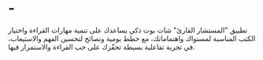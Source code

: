 # -
تطبيق "المستشار القارئ" شات بوت ذكي يساعدك على تنمية مهارات القراءة واختيار الكتب المناسبة لمستواك واهتماماتك، مع خطط يومية ونصائح لتحسين الفهم والاستيعاب، في تجربة تفاعلية بسيطة تحفّزك على حب القراءة والاستمرار فيها.
